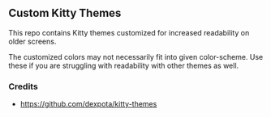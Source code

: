 ## Custom Kitty Themes

This repo contains Kitty themes customized for increased readability on older screens.

The customized colors may not necessarily fit into given color-scheme. Use these if you are struggling with readability with other themes as well.

### Credits
- https://github.com/dexpota/kitty-themes